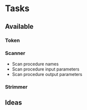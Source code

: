 # Tasks

## Available

### Token

### Scanner

- Scan procedure names
- Scan procedure input parameters
- Scan procedure output parameters

### Strimmer

## Ideas

